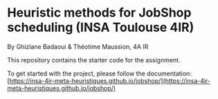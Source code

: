 # Heuristic methods for JobShop scheduling (INSA Toulouse 4IR)

By Ghizlane Badaoui & Théotime Maussion, 4A IR

This repository contains the starter code for the assignment.

To get started with the project, please follow the documentation: [https://insa-4ir-meta-heuristiques.github.io/jobshop/](https://insa-4ir-meta-heuristiques.github.io/jobshop/)
